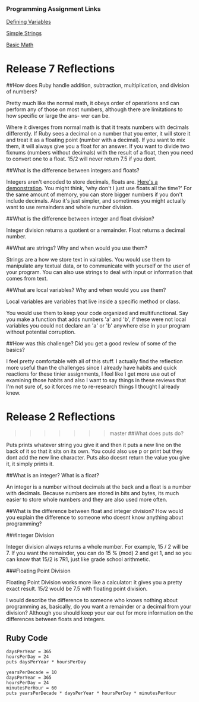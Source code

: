 
### Programming Assignment Links

[Defining Variables](https://github.com/abernet2/phase-0/blob/master/week-4/defining-variables.rb)

[Simple Strings](https://github.com/abernet2/phase-0/blob/master/week-4/simple-string.rb)

[Basic Math](https://github.com/abernet2/phase-0/blob/master/week-4/basic-math.rb)

# Release 7 Reflections

##How does Ruby handle addition, subtraction, multiplication, and division of numbers?

Pretty much like the normal math, it obeys order of operations and can perform any of
those on most numbers, although there are limitations to how specific or large the ans-
wer can be. 

Where it diverges from normal math is that it treats numbers with decimals differently.
If Ruby sees a decimal on a number that you enter, it will store it and treat it as a
floating point (number with a decimal). If you want to mix them, it will always give
you a float for an answer. If you want to divide two fixnums (numbers without decimals)
with the result of a float, then you need to convert one to a float. 15/2 will never
return 7.5 if you dont.

##What is the difference between integers and floats?

Integers aren't encoded to store decimals, floats are. [Here's a demonstration](http://www.dummies.com/how-to/content/the-real-difference-between-integers-and-floatingp.html).
You might think, 'why don't I just use floats all the time?' For the same amount
of memory, you can store bigger numbers if you don't include decimals. Also it's
just simpler, and sometimes you might actually want to use remainders and whole 
number division. 

##What is the difference between integer and float division?

Integer division returns a quotient or a remainder. Float returns a decimal number.

##What are strings? Why and when would you use them?

Strings are a how we store text in vairables. You would use them to manipulate any
textual data, or to communicate with yourself or the user of your program. You can
also use strings to deal with input or information that comes from text.

##What are local variables? Why and when would you use them?

Local variables are variables that live inside a specific method or class.

You would use them to keep your code organized and multifunctional. Say you make a
function that adds numbers 'a' and 'b', if these were not local variables you could
not declare an 'a' or 'b' anywhere else in your program without potential corruption.

##How was this challenge? Did you get a good review of some of the basics?

I feel pretty comfortable with all of this stuff. I actually find the reflection
more useful than the challenges since I already have habits and quick reactions for
these tinier assignments, I feel like I get more use out of examining those habits
and also I want to say things in these reviews that I'm not sure of, so it forces 
me to re-research things I thought I already knew.

# Release 2 Reflections
>>>>>>> master
##What does puts do?

Puts prints whatever string you give it and then it puts a new line on the back
of it so that it sits on its own. You could also use p or print but they dont 
add the new line character. Puts also doesnt return the value you give it, 
it simply prints it. 

##What is an integer? What is a float?

An integer is a number without decimals at the back and a float is a number with
decimals. Because numbers are stored in bits and bytes, its much easier to store
whole numbers and they are also used more often. 

##What is the difference between float and integer division?
How would you explain the difference to someone who doesnt know anything about
programming?

###Integer Division

Integer division always returns a whole number. For example, 15 / 2 will be 7.
If you want the remainder, you can do 15 % (mod) 2 and get 1, and so you can
know that 15/2 is 7R1, just like grade school arithmetic.

###Floating Point Division

Floating Point Division works more like a calculator: it gives you a pretty
exact result. 15/2 would be 7.5 with floating point division.

I would describe the difference to someone who knows nothing about programming
as, basically, do you want a remainder or a decimal from your division? Although
you should keep your ear out for more information on the differences between 
floats and integers.

## Ruby Code
```
daysPerYear = 365
hoursPerDay = 24
puts daysPerYear * hoursPerDay
```

```
yearsPerDecade = 10
daysPerYear = 365
hoursPerDay = 24
minutesPerHour = 60
puts yearsPerDecade * daysPerYear * hoursPerDay * minutesPerHour
```
